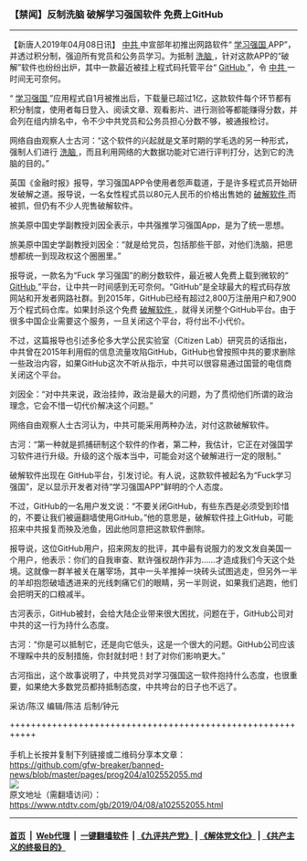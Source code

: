### 【禁闻】反制洗脑 破解学习强国软件 免费上GitHub
------------------------

<div class="post_content" itemprop="articleBody">
 <p>
  【新唐人2019年04月08日讯】
  <a href="https://www.ntdtv.com/gb/中共.htm">
   中共
  </a>
  中宣部年初推出网路软件“
  <a href="https://www.ntdtv.com/gb/学习强国.htm">
   学习强国
  </a>
  APP”，并透过积分制，强迫所有党员和公务员学习。为抵制
  <a href="https://www.ntdtv.com/gb/洗脑.htm">
   洗脑
  </a>
  ，针对这款APP的“破解”软件也纷纷出炉，其中一款最近被挂上程式码托管平台“
  <a href="https://www.ntdtv.com/gb/github.htm">
   GitHub
  </a>
  ”，令
  <a href="https://www.ntdtv.com/gb/中共.htm">
   中共
  </a>
  一时间无可奈何。
 </p>
 <p>
  “
  <a href="https://www.ntdtv.com/gb/学习强国.htm">
   学习强国
  </a>
  ”应用程式自1月被推出后，下载量已超过1亿，这款软件每个环节都有积分制度，使用者每日登入、阅读文章、观看影片、进行测验等都能赚得分数，并会列在组内排名中，令不少中共党员和公务员担心分数不够，被通报检讨。
 </p>
 <p>
  网络自由观察人士古河：“这个软件的兴起就是文革时期的学毛选的另一种形式，强制人们进行
  <a href="https://www.ntdtv.com/gb/洗脑.htm">
   洗脑
  </a>
  ，而且利用网络的大数据功能对它进行评判打分，达到它的洗脑的目的。”
 </p>
 <p>
  英国《金融时报》报导，学习强国APP令使用者怨声载道，于是许多程式员开始研发破解之道。报导说，一名女性程式员以80元人民币的价格出售她的
  <a href="https://www.ntdtv.com/gb/破解软件.htm">
   破解软件
  </a>
  而被抓，但仍有不少人兜售破解软件。
 </p>
 <p>
  旅美原中国史学副教授刘因全表示，中共强推学习强国App，是为了统一思想。
 </p>
 <p>
  旅美原中国史学副教授刘因全：“就是给党员，包括那些干部，对他们洗脑，把思想都统一到现政权这个圈圈里。”
 </p>
 <p>
  报导说，一款名为“Fuck 学习强国”的刷分数软件，最近被人免费上载到微软的“
  <a href="https://www.ntdtv.com/gb/github.htm">
   GitHub
  </a>
  ”平台，让中共一时间感到无可奈何。“GitHub”是全球最大的程式码存放网站和开发者网路社群。到2015年，GitHub已经有超过2,800万注册用户和7,900万个程式码仓库。如果封杀这个免费
  <a href="https://www.ntdtv.com/gb/破解软件.htm">
   破解软件
  </a>
  ，就得关闭整个GitHub平台。由于很多中国企业需要这个服务，一旦关闭这个平台，将付出不小代价。
 </p>
 <p>
  不过，这篇报导也引述多伦多大学公民实验室（Citizen Lab）研究员的话指出，中共曾在2015年利用假的信息流量攻陷GitHub，GitHub也曾按照中共的要求删除一些政治内容，如果GitHub这次不听从指示，中共可以很容易通过国营的电信商关闭这个平台。
 </p>
 <p>
  刘因全：“对中共来说，政治挂帅，政治是最大的问题，为了贯彻他们所谓的政治理念，它会不惜一切代价解决这个问题。”
 </p>
 <p>
  网络自由观察人士古河认为，中共可能采用两种办法，对付这款破解软件。
 </p>
 <p>
  古河：“第一种就是抓捕研制这个软件的作者，第二种，我估计，它正在对强国学习软件进行升级。升级的这个版本当中，可能会对这个破解进行一定的限制。”
 </p>
 <p>
  破解软件出现在 GitHub平台，引发讨论。有人说，这款软件被起名为“Fuck学习强国”，足以显示开发者对待“学习强国APP”鲜明的个人态度。
 </p>
 <p>
  不过，GitHub的一名用户发文说：“不要关闭GitHub，有些东西是必须受到珍惜的，不要让我们被逼翻墙使用GitHub。”他的意思是，破解软件挂上GitHub，可能招来中共报复而殃及池鱼，因此他同意把这款软件删除。
 </p>
 <p>
  报导说，这位GitHub用户，招来网友的批评，其中最有说服力的发文发自美国一个用户，他表示：你们的自我审查、默许强权胡作非为……才造成我们今天这个处境。这就像一群羊被关在屠宰场，其中一头羊推掉一块砖头试图逃走，但另外一半的羊却抱怨破墙透进来的光线刺痛它们的眼睛，另一半则说，如果我们逃跑，他们会把明天的口粮减半。
 </p>
 <p>
  古河表示，GitHub被封，会给大陆企业带来很大困扰，问题在于，GitHub公司对中共的这一行为持什么态度。
 </p>
 <p>
  古河：“你是可以抵制它，还是向它低头，这是一个很大的问题。GitHub公司应该不理睬中共的反制措施，你封就封吧！封了对你们影响更大。”
 </p>
 <p>
  古河指出，这个故事说明了，中共党员对学习强国这一软件抱持什么态度，也很重要，如果绝大多数党员都持抵制态度，中共垮台的日子也不远了。
 </p>
 <p>
  采访/陈汉 编辑/陈洁 后制/钟元
 </p>
 <div class="single_ad">
 </div>
</div>

+++++++++++++++++++++++++++++++++++++++++++++++++++++++++++<br/><br/>
手机上长按并复制下列链接或二维码分享本文章：<br/>
https://github.com/gfw-breaker/banned-news/blob/master/pages/prog204/a102552055.md <br/>
<a href='https://github.com/gfw-breaker/banned-news/blob/master/pages/prog204/a102552055.md'><img src='https://github.com/gfw-breaker/banned-news/blob/master/pages/prog204/a102552055.md.png'/></a> <br/>
原文地址（需翻墙访问）：https://www.ntdtv.com/gb/2019/04/08/a102552055.html


------------------------
#### [首页](https://github.com/gfw-breaker/banned-news/blob/master/README.md) &nbsp;|&nbsp; [Web代理](https://github.com/labour-camp/helloworld) &nbsp;|&nbsp; [一键翻墙软件](https://github.com/gfw-breaker/nogfw/blob/master/README.md) &nbsp;| [《九评共产党》](https://github.com/gfw-breaker/9ping.md/blob/master/README.md#九评之一评共产党是什么) | [《解体党文化》](https://github.com/gfw-breaker/jtdwh.md/blob/master/README.md) | [《共产主义的终极目的》](https://github.com/gfw-breaker/gczydzjmd.md/blob/master/README.md)

